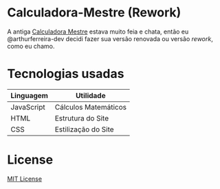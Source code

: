 # Calculadora-Mestre (Rework)
<p>A antiga <a href="https://arthurferreira-dev.github.io/Calculadora-Mestre/">Calculadora Mestre</a> estava muito feia e chata, então eu @arthurferreira-dev decidi fazer sua versão renovada ou versão <em>rework</em>, como eu chamo.</p> 

# Tecnologias usadas
| Linguagem | Utilidade |
| --------- | --------- |
| JavaScript | Cálculos Matemáticos |
| HTML | Estrutura do Site |
| CSS | Estilização do Site |

# License
<a href="LICENSE">MIT License</a>